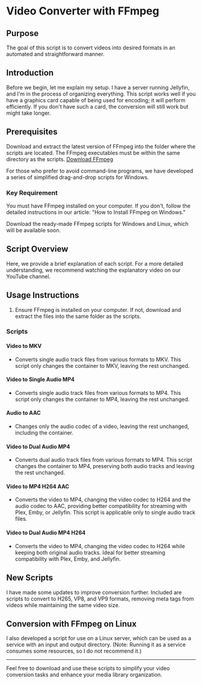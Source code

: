 # Video Converter with FFmpeg

## Purpose

The goal of this script is to convert videos into desired formats in an automated and straightforward manner.

## Introduction

Before we begin, let me explain my setup. I have a server running Jellyfin, and I'm in the process of organizing everything. This script works well if you have a graphics card capable of being used for encoding; it will perform efficiently. If you don't have such a card, the conversion will still work but might take longer.

## Prerequisites

Download and extract the latest version of FFmpeg into the folder where the scripts are located. The FFmpeg executables must be within the same directory as the scripts.
[Download FFmpeg](https://ffmpeg.org/download.html#build-windows)

For those who prefer to avoid command-line programs, we have developed a series of simplified drag-and-drop scripts for Windows.

### Key Requirement

You must have FFmpeg installed on your computer. If you don't, follow the detailed instructions in our article: "How to Install FFmpeg on Windows."

Download the ready-made FFmpeg scripts for Windows and Linux, which will be available soon.

## Script Overview

Here, we provide a brief explanation of each script. For a more detailed understanding, we recommend watching the explanatory video on our YouTube channel.

## Usage Instructions

1. Ensure FFmpeg is installed on your computer. If not, download and extract the files into the same folder as the scripts.

### Scripts

#### Video to MKV

- Converts single audio track files from various formats to MKV. This script only changes the container to MKV, leaving the rest unchanged.

#### Video to Single Audio MP4

- Converts single audio track files from various formats to MP4. This script only changes the container to MP4, leaving the rest unchanged.

#### Audio to AAC

- Changes only the audio codec of a video, leaving the rest unchanged, including the container.

#### Video to Dual Audio MP4

- Converts dual audio track files from various formats to MP4. This script changes the container to MP4, preserving both audio tracks and leaving the rest unchanged.

#### Video to MP4 H264 AAC

- Converts the video to MP4, changing the video codec to H264 and the audio codec to AAC, providing better compatibility for streaming with Plex, Emby, or Jellyfin. This script is applicable only to single audio track files.

#### Video to Dual Audio MP4 H264

- Converts the video to MP4, changing the video codec to H264 while keeping both original audio tracks. Ideal for better streaming compatibility with Plex, Emby, and Jellyfin.

## New Scripts

I have made some updates to improve conversion further. Included are scripts to convert to H265, VP8, and VP9 formats, removing meta tags from videos while maintaining the same video size.

## Conversion with FFmpeg on Linux

I also developed a script for use on a Linux server, which can be used as a service with an input and output directory. (Note: Running it as a service consumes some resources, so I do not recommend it.)

---

Feel free to download and use these scripts to simplify your video conversion tasks and enhance your media library organization.
